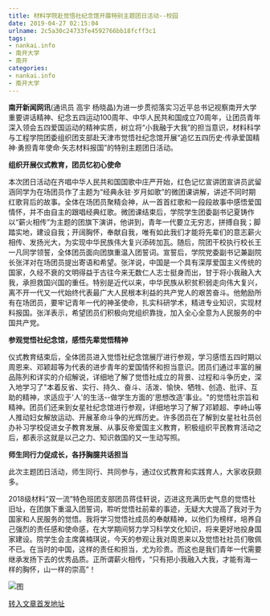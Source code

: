 ```yaml
---
title: 材料学院赴觉悟社纪念馆开展特别主题团日活动--校园
date: 2019-04-27 02:15:04
urlname: 2c5a30c24733fe4592766bb18fcff3c1
tags: 
- nankai.info
- 南开大学
- 南开
categories:
- nankai.info
- 南开大学
---
```


**南开新闻网讯**(通讯员 高宇 杨晓晶)为进一步贯彻落实习近平总书记视察南开大学重要讲话精神、纪念五四运动100周年、中华人民共和国成立70周年，让团员青年深入领会五四爱国运动的精神实质，树立将“小我融于大我”的担当意识，材料科学与工程学院团委组织团支部赴天津市觉悟社纪念馆开展“追忆五四历史·传承爱国精神·勇担青年使命·矢志材料报国”的特别主题团日活动。

**组织开展仪式教育，团员忆初心使命**

本次团日活动在齐唱中华人民共和国国歌中庄严开始，红色记忆宣讲团宣讲员武留涵同学为在场团员作了主题为“经典永驻·岁月如歌”的微团课讲解，讲述不同时期红歌背后的故事。全体在场团员聚精会神，从一首首红歌和一段段故事中感悟爱国情怀，并不由自主的跟唱经典红歌。微团课结束后，学院学生团委副书记夏铸作以“薪火相传”为主题的团旗下演讲，他讲到，青年一代要立无穷志，拼搏自我；脚踏实地，建设自我；开阔胸怀，奉献自我，唯有如此我们才能将先辈们的意志薪火相传、发扬光大，为实现中华民族伟大复兴添砖加瓦。随后，院团干校执行校长王一凡同学领誓，全体团员面向团旗重温入团誓词。宣誓后，学院党委副书记兼副院长张洋对在场团员提出寄语和希望。张洋说，中国是一个具有深厚爱国主义传统的国家，久经不衰的文明得益于古往今来无数仁人志士挺身而出，甘于将小我融入大我，承担救国兴国的重任。特别是近代以来，中华民族从积贫积弱走向伟大复兴，离不开一代又一代始终代表最广大人民根本利益的共产党人的艰苦奋斗。他勉励所有在场团员，要牢记青年一代的神圣使命，扎实科研学术，精进专业知识，实现材料报国。张洋表示，希望团员们积极向党组织靠拢，加入全心全意为人民服务的中国共产党。

**参观觉悟社纪念馆，感悟先辈觉悟精神**

仪式教育结束后，全体团员进入觉悟社纪念馆展厅进行参观，学习感悟五四时期以周恩来、邓颖超等为代表的进步青年的爱国情怀和担当意识。团员们通过丰富的展品陈列和详实的介绍解说，详细地了解了觉悟社成立的背景、过程和斗争历史，深入地学习了"本着反省、实行、持久、奋斗、活泼、愉快、牺牲、创造、批评、互助的精神，求适应于'人'的生活--做学生方面的'思想改造'事业。"的觉悟社宗旨和精神。团员们还来到女星社纪念馆进行参观，详细地学习了解了邓颖超、李峙山等人推动妇女解放运动、开展革命斗争的光辉历史。许多团员在了解到女星社社员创办补习学校促进女子教育发展、从事反帝爱国主义教育，积极组织平民教育活动之后，都表示这就是以己之力、知识救国的又一生动写照。

**师生同行力促成长，各抒胸臆共话担当**

此次主题团日活动，师生同行、共同参与，通过仪式教育和实践育人，大家收获颇多。

2018级材料“双一流”特色班团支部团员蒋佳轩说，迈进这充满历史气息的觉悟社旧址，在团旗下重温入团誓词，聆听觉悟社前辈的事迹，无疑大大提高了我对于为国家和人民服务的觉悟。我将学习觉悟社成员的奉献精神，以他们为榜样，培养自己强烈的责任感和使命感，在大学期间努力学习科学文化知识，将来更好地投身国家建设。院学生会主席龚楠琪说，今天的参观让我对周恩来以及觉悟社社员们敬佩不已。在当时的中国，这样的责任和担当，尤为珍贵。而这也是我们青年一代需要继承发扬下去的优秀品质。正所谓薪火相传，“只有把小我融入大我，才能有海一样的胸怀，山一样的崇高”！

![图](http://news.nankai.edu.cn/pic/0/00/34/91/349170_677741.jpg)

[转入文章首发地址](http://news.nankai.edu.cn/qqxy/system/2019/04/15/000444874.shtml)
